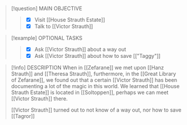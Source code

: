 > [!question] MAIN OBJECTIVE
> > - [x] Visit [[House Strauth Estate]]
> > - [x] Talk to [[Victor Strauth]]

> [!example] OPTIONAL TASKS
> > - [x] Ask [[Victor Strauth]] about a way out
> > - [x] Ask [[Victor Strauth]] about how to save [["Taggy"]]
> 

> [!info] DESCRIPTION
> When in [[Zefarane]] we met upon [[Hanz Strauth]] and [[Theresa Strauth]], furthermore, in the [[Great Library of Zefarane]], we found out that a certain [[Victor Strauth]] has been documenting a lot of the magic in this world. We learned that [[House Strauth Estate]] is located in [[Soltoppen]], perhaps we can meet [[Victor Strauth]] there.
> 
> [[Victor Strauth]] turned out to not know of a way out, nor how to save [[Tagror]]

